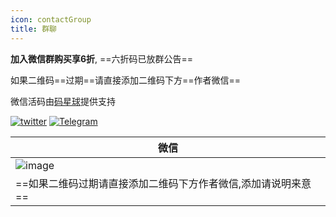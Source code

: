 ```yaml
---
icon: contactGroup
title: 群聊
---
```



**加入微信群购买享6折️**, ==六折码已放群公告==

如果二维码==过期==请直接添加二维码下方==作者微信==

微信活码由[码星球](http://hm.hencoder.cn/)提供支持

[![twitter](https://img.shields.io/static/v1?label=Twitter&message=FastRequest666&logo=twitter&color=FC8D34)](https://twitter.com/FastRequest666) [![Telegram](https://img.shields.io/static/v1?label=Telegram&message=Restful%20Fast%20Request&logo=telegram&color=28A8E8)](https://t.me/restful_fast_request) 

 |微信|
|------------- |
|![image](https://oscimg.oschina.net/oscnet/up-7571c5b5fd54665199b0eb99454389cd615.png)|
|==如果二维码过期请直接添加二维码下方作者微信,添加请说明来意==|





